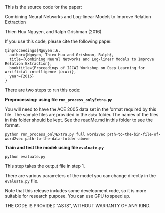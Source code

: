 This is the source code for the paper:

Combining Neural Networks and Log-linear Models to Improve Relation Extraction

Thien Huu Nguyen, and Ralph Grishman (2016)

If you use this code, please cite the following paper:

```
@inproceedings{Nguyen:16,
  author={Nguyen, Thien Huu and Grishman, Ralph}, 
  title={Combining Neural Networks and Log-linear Models to Improve Relation Extraction},
  booktitle={Proceedings of IJCAI Workshop on Deep Learning for Artificial Intelligence (DLAI)},
  year={2016}
}
```

There are two steps to run this code:

**Preprocessing: using file ```rnn_process_onlyExtra.py```**

You will need to have the ACE 2005 data set in the format required by this file. The sample files are provided in the ```data``` folder. The names of the files in this folder should be kept. See the readMe.md in this folder to see the format.

```python rnn_process_onlyExtra.py full word2vec path-to-the-bin-file-of-word2vec path-to-the-data-folder-above```

**Train and test the model: using file ```evaluate.py```**
    
```python evaluate.py```

This step takes the output file in step 1.

There are various parameters of the model you can change directly in the ```evaluate.py``` file.

Note that this release includes some development code, so it is more suitable for research purpose. You can use GPU to speed up.

THE CODE IS PROVIDED "AS IS", WITHOUT WARRANTY OF ANY KIND.

